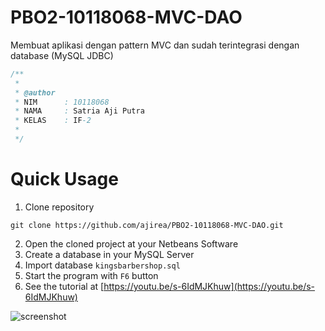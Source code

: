 # PBO2-10118068-MVC-DAO
Membuat aplikasi dengan pattern MVC dan sudah terintegrasi dengan database (MySQL JDBC)

```java
/**
 *	
 * @author
 * NIM      : 10118068
 * NAMA     : Satria Aji Putra
 * KELAS    : IF-2
 * 
 */
```

# Quick Usage
1. Clone repository
```
git clone https://github.com/ajirea/PBO2-10118068-MVC-DAO.git
```
2. Open the cloned project at your Netbeans Software
3. Create a database in your MySQL Server
4. Import database ``kingsbarbershop.sql``
5. Start the program with ``F6`` button
6. See the tutorial at [https://youtu.be/s-6IdMJKhuw](https://youtu.be/s-6IdMJKhuw)

<img src="https://i.postimg.cc/8sgGk3JR/screenshot-200.png" alt="screenshot" />
